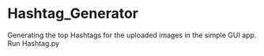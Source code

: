# Hashtag_Generator
Generating the top Hashtags for the uploaded images in the simple GUI app.
Run Hashtag.py
